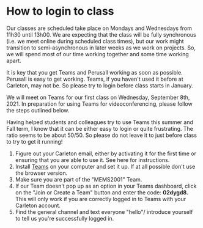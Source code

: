 # How to login to class

Our classes are scheduled take place on Mondays and Wednesdays from 11h30 until 13h00. We are expecting that the class will be fully synchronous \(i.e. we meet online during scheduled class times\), but our work might transition to semi-asynchronous in later weeks as we work on projects. So, we will spend most of our time working together and some time working apart.

 It is key that you get Teams and Perusall working as soon as possible. Perusall is easy to get working. Teams, if you haven't used it before at Carleton, may not be. So please try to login before class starts in January.

We will meet on Teams for our first class on Wednesday, September 8th, 2021. In preparation for using Teams for videoconferencing, please follow the steps outlined below.

Having helped students and colleagues try to use Teams this summer and Fall term, I know that it can be either easy to login or quite frustrating. The ratio seems to be about 50/50. So please do not leave it to just before class to try to get it running!

1. Figure out your Carleton email, either by activating it for the first time or ensuring that you are able to use it. See here for instructions.
2. ​Install [Teams](syllabus/digital-tools/ms-teams/) on your computer and set it up. If at all possible don't use the browser version.
3. Make sure you are part of the "MEMS2001" Team.
4. If our Team doesn't pop up as an option in your Teams dashboard, click on the "Join or Create a Team" button and enter the code: **02dygd8.** This will only work if you are correctly logged in to Teams with your Carleton account.
5. Find the general channel and text everyone "hello"/ introduce yourself to tell us you're successfully logged in.

